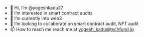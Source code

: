 - 👋 Hi, I’m @yogeshkadu27
- 👀 I’m interested in smart contract audits
- 🌱 I’m currently into web3 
- 💞️ I’m looking to collaborate on smart contract audit, NFT audit
- 📫 How to reach me reach me at yogesh_kadu@techfund.jp

<!---
yogeshkadu27/yogeshkadu27 is a ✨ special ✨ repository because its `README.md` (this file) appears on your GitHub profile.
You can click the Preview link to take a look at your changes.
--->
